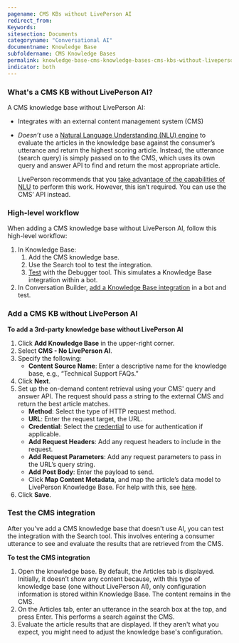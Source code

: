 ```yaml
---
pagename: CMS KBs without LivePerson AI
redirect_from:
Keywords:
sitesection: Documents
categoryname: "Conversational AI"
documentname: Knowledge Base
subfoldername: CMS Knowledge Bases
permalink: knowledge-base-cms-knowledge-bases-cms-kbs-without-liveperson-ai.html
indicator: both
---
```


### What's a CMS KB without LivePerson AI?

A CMS knowledge base without LivePerson AI:

* Integrates with an external content management system (CMS)
* *Doesn’t* use a [Natural Language Understanding (NLU) engine](intent-builder-natural-language-understanding.html) to evaluate the articles in the knowledge base against the consumer’s utterance and return the highest scoring article. Instead, the utterance (search query) is simply passed on to the CMS, which uses its own query and answer API to find and return the most appropriate article.

    LivePerson recommends that you [take advantage of the capabilities of NLU](knowledge-base-cms-knowledge-bases-cms-kbs-with-liveperson-ai.html) to perform this work. However, this isn’t required. You can use the CMS’ API instead.

### High-level workflow

When adding a CMS knowledge base without LivePerson AI, follow this high-level workflow:

1. In Knowledge Base: 
    1. Add the CMS knowledge base.
    2. Use the Search tool to test the integration.
    3. [Test](knowledge-base-common-common-tasks.html#test-user-input) with the Debugger tool. This simulates a Knowledge Base integration within a bot.
2. In Conversation Builder, [add a Knowledge Base integration](conversation-builder-integrations-knowledge-base-integrations.html) in a bot and test.

### Add a CMS KB without LivePerson AI

**To add a 3rd-party knowledge base without LivePerson AI**

1. Click **Add Knowledge Base** in the upper-right corner.
2. Select **CMS - No LivePerson AI**.
3. Specify the following:
    * **Content Source Name**: Enter a descriptive name for the knowledge base, e.g., “Technical Support FAQs.”
4. Click **Next**.
5. Set up the on-demand content retrieval using your CMS' query and answer API. The request should pass a string to the external CMS and return the best article matches.
    * **Method**: Select the type of HTTP request method.
    * **URL**: Enter the request target, the URL.
    * **Credential**: Select the [credential](bot-accounts-credentials.html) to use for authentication if applicable.
    * **Add Request Headers**: Add any request headers to include in the request.
    * **Add Request Parameters**: Add any request parameters to pass in the URL’s query string.
    * **Add Post Body**: Enter the payload to send.
    * Click **Map Content Metadata**, and map the article’s data model to LivePerson Knowledge Base. For help with this, see [here](knowledge-base-cms-knowledge-bases-mapping-content-metadata.html).
7. Click **Save**.

### Test the CMS integration

After you've add a CMS knowledge base that doesn't use AI, you can test the integration with the Search tool. This involves entering a consumer utterance to see and evaluate the results that are retrieved from the CMS.

**To test the CMS integration**

1. Open the knowledge base.
    By default, the Articles tab is displayed. Initially, it doesn’t show any content because, with this type of knowledge base (one without LivePerson AI), only configuration information is stored within Knowledge Base. The content remains in the CMS.
2. On the Articles tab, enter an utterance in the search box at the top, and press Enter.
    This performs a search against the CMS.
3. Evaluate the article results that are displayed. If they aren't what you expect, you might need to adjust the knowledge base's configuration.
